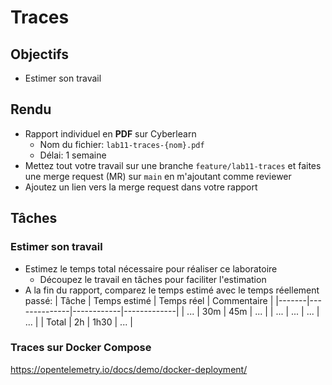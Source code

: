 # Traces

## Objectifs

- Estimer son travail

## Rendu

- Rapport individuel en **PDF** sur Cyberlearn
  - Nom du fichier: `lab11-traces-{nom}.pdf`
  - Délai: 1 semaine
- Mettez tout votre travail sur une branche `feature/lab11-traces` et faites une merge request (MR) sur `main` en m'ajoutant comme reviewer
- Ajoutez un lien vers la merge request dans votre rapport

## Tâches

### Estimer son travail

- Estimez le temps total nécessaire pour réaliser ce laboratoire
  - Découpez le travail en tâches pour faciliter l'estimation
- A la fin du rapport, comparez le temps estimé avec le temps réellement passé:
  | Tâche | Temps estimé | Temps réel | Commentaire |
  |-------|--------------|------------|-------------|
  | ... | 30m | 45m | ... |
  | ... | ... | ... | ... |
  | Total | 2h | 1h30 | ... |

### Traces sur Docker Compose

https://opentelemetry.io/docs/demo/docker-deployment/
